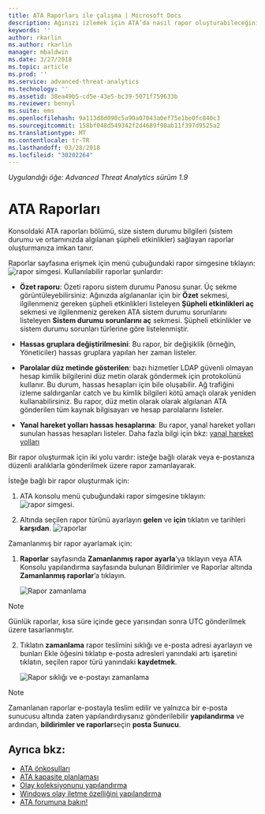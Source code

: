 ```yaml
---
title: ATA Raporları ile çalışma | Microsoft Docs
description: Ağınızı izlemek için ATA’da nasıl rapor oluşturabileceğinizi açıklar.
keywords: ''
author: rkarlin
ms.author: rkarlin
manager: mbaldwin
ms.date: 3/27/2018
ms.topic: article
ms.prod: ''
ms.service: advanced-threat-analytics
ms.technology: ''
ms.assetid: 38ea49b5-cd5e-43e5-bc39-5071f759633b
ms.reviewer: bennyl
ms.suite: ems
ms.openlocfilehash: 9a113d8d090c5a90a07043a0ef75e1be0fc840c3
ms.sourcegitcommit: 158bf048d549342f2d4689f98ab11f397d9525a2
ms.translationtype: MT
ms.contentlocale: tr-TR
ms.lasthandoff: 03/28/2018
ms.locfileid: "30202264"
---
```

*Uygulandığı öğe: Advanced Threat Analytics sürüm 1.9*


# <a name="ata-reports"></a>ATA Raporları

Konsoldaki ATA raporları bölümü, size sistem durumu bilgileri (sistem durumu ve ortamınızda algılanan şüpheli etkinlikler) sağlayan raporlar oluşturmanıza imkan tanır.

Raporlar sayfasına erişmek için menü çubuğundaki rapor simgesine tıklayın: ![rapor simgesi](./media/ata-report-icon.png).
Kullanılabilir raporlar şunlardır: 

- **Özet raporu**: Özeti raporu sistem durumu Panosu sunar. Üç sekme görüntüleyebilirsiniz: Ağınızda algılananlar için bir **Özet** sekmesi, ilgilenmeniz gereken şüpheli etkinlikleri listeleyen **Şüpheli etkinlikleri aç** sekmesi ve ilgilenmeniz gereken ATA sistem durumu sorunlarını listeleyen **Sistem durumu sorunlarını aç** sekmesi. Şüpheli etkinlikler ve sistem durumu sorunları türlerine göre listelenmiştir. 

- **Hassas gruplara değiştirilmesini**: Bu rapor, bir değişiklik (örneğin, Yöneticiler) hassas gruplara yapılan her zaman listeler.

- **Parolalar düz metinde gösterilen**: bazı hizmetler LDAP güvenli olmayan hesap kimlik bilgilerini düz metin olarak göndermek için protokolünü kullanır. Bu durum, hassas hesapları için bile oluşabilir. Ağ trafiğini izleme saldırganlar catch ve bu kimlik bilgileri kötü amaçlı olarak yeniden kullanabilirsiniz. Bu rapor, düz metin olarak olarak algılanan ATA gönderilen tüm kaynak bilgisayarı ve hesap parolalarını listeler. 

- **Yanal hareket yolları hassas hesaplarına**: Bu rapor, yanal hareket yolları sunulan hassas hesapları listeler. Daha fazla bilgi için bkz: [yanal hareket yolları](use-case-lateral-movement-path.md)

Bir rapor oluşturmak için iki yolu vardır: isteğe bağlı olarak veya e-postanıza düzenli aralıklarla gönderilmek üzere rapor zamanlayarak.

İsteğe bağlı bir rapor oluşturmak için:

1. ATA konsolu menü çubuğundaki rapor simgesine tıklayın: ![rapor simgesi](./media/ata-report-icon.png).

2. Altında seçilen rapor türünü ayarlayın **gelen** ve **için** tıklatın ve tarihleri **karşıdan**. 
 ![raporlar](./media/reports.png)

Zamanlanmış bir rapor ayarlamak için:
 
1. **Raporlar** sayfasında **Zamanlanmış rapor ayarla**’ya tıklayın veya ATA Konsolu yapılandırma sayfasında bulunan Bildirimler ve Raporlar altında **Zamanlanmış raporlar**’a tıklayın.

   ![Rapor zamanlama](./media/ata-sched-reports.png)

  > [!NOTE]
  > Günlük raporlar, kısa süre içinde gece yarısından sonra UTC gönderilmek üzere tasarlanmıştır.

2. Tıklatın **zamanlama** rapor teslimini sıklığı ve e-posta adresi ayarlayın ve bunları Ekle öğesini tıklatıp e-posta adresleri yanındaki artı işaretini tıklatın, seçilen rapor türü yanındaki **kaydetmek**.

   ![Rapor sıklığı ve e-postayı zamanlama](./media/sched-report1.png)


> [!NOTE]
> Zamanlanan raporlar e-postayla teslim edilir ve yalnızca bir e-posta sunucusu altında zaten yapılandırdıysanız gönderilebilir **yapılandırma** ve ardından, **bildirimler ve raporlar**seçin **posta Sunucu**.


## <a name="see-also"></a>Ayrıca bkz:
- [ATA önkoşulları](ata-prerequisites.md)
- [ATA kapasite planlaması](ata-capacity-planning.md)
- [Olay koleksiyonunu yapılandırma](configure-event-collection.md)
- [Windows olay iletme özelliğini yapılandırma](configure-event-collection.md#configuring-windows-event-forwarding)
- [ATA forumuna bakın!](https://social.technet.microsoft.com/Forums/security/home?forum=mata)
